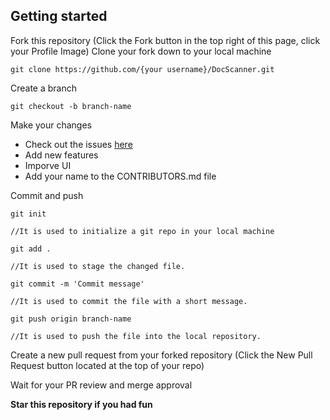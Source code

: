 ## Getting started

Fork this repository (Click the Fork button in the top right of this page, click your Profile Image)
Clone your fork down to your local machine

    git clone https://github.com/{your username}/DocScanner.git

Create a branch

    git checkout -b branch-name

Make your changes
    
 - Check out the issues [here](https://github.com/Aman-zishan/DocScanner/issues)
 - Add new features
 - Imporve UI
 - Add your name to the CONTRIBUTORS.md file

Commit and push 

    git init
    
    //It is used to initialize a git repo in your local machine
    
    git add .

    //It is used to stage the changed file. 
    
    git commit -m 'Commit message'
    
    //It is used to commit the file with a short message.

    git push origin branch-name
    
    //It is used to push the file into the local repository.

Create a new pull request from your forked repository (Click the New Pull Request button located at the top of your repo)

Wait for your PR review and merge approval 

<b>Star this repository if you had fun</b>
